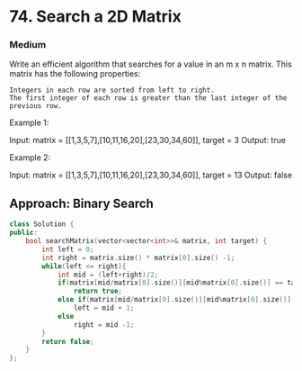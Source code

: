 # 74. Search a 2D Matrix
### Medium

Write an efficient algorithm that searches for a value in an m x n matrix. This matrix has the following properties:

    Integers in each row are sorted from left to right.
    The first integer of each row is greater than the last integer of the previous row.

 

Example 1:

Input: matrix = [[1,3,5,7],[10,11,16,20],[23,30,34,60]], target = 3
Output: true

Example 2:

Input: matrix = [[1,3,5,7],[10,11,16,20],[23,30,34,60]], target = 13
Output: false

## Approach: Binary Search
```cpp
class Solution {
public:
    bool searchMatrix(vector<vector<int>>& matrix, int target) {
        int left = 0;
        int right = matrix.size() * matrix[0].size() -1;
        while(left <= right){
            int mid = (left+right)/2;
            if(matrix[mid/matrix[0].size()][mid%matrix[0].size()] == target)
                return true;
            else if(matrix[mid/matrix[0].size()][mid%matrix[0].size()] < target)
                left = mid + 1;
            else
                right = mid -1;
        }
        return false;
    }
};
```